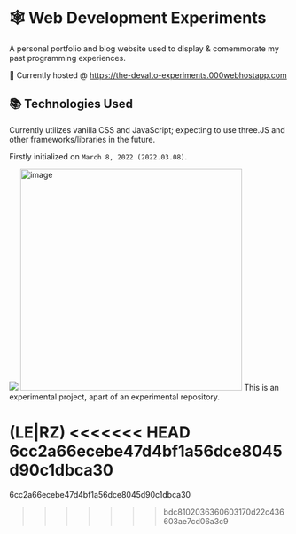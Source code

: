 # 🕸 Web Development Experiments
A personal portfolio and blog website used to display & comemmorate my past programming experiences. 

🔗 Currently hosted @ https://the-devalto-experiments.000webhostapp.com

## 📚 Technologies Used
Currently utilizes vanilla CSS and JavaScript; expecting to use three.JS and other frameworks/libraries in the future.

Firstly initialized on `March 8, 2022 (2022.03.08)`.

<img src="https://github.com/dev-alto/Web-Development-Experiments/blob/master/ezgif.com-optimize.gif">
<img width="400" alt="image" src="https://user-images.githubusercontent.com/51037255/229574309-7761124d-70a8-429a-b41c-c09a8b8a99a3.png">
This is an experimental project, apart of an experimental repository.

(LE|RZ)
<<<<<<< HEAD
6cc2a66ecebe47d4bf1a56dce8045d90c1dbca30
=======
6cc2a66ecebe47d4bf1a56dce8045d90c1dbca30
>>>>>>> bdc8102036360603170d22c436603ae7cd06a3c9
